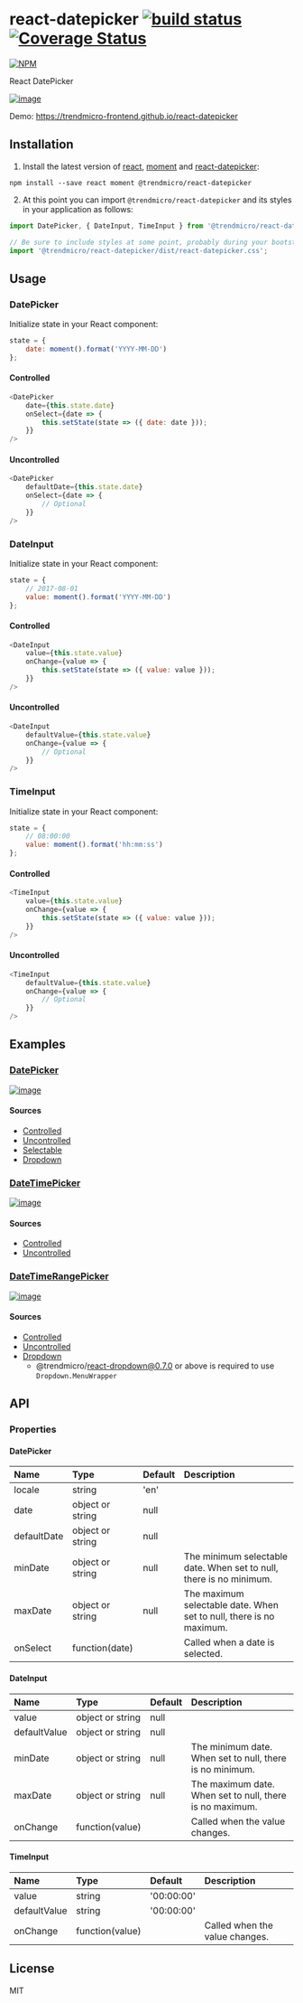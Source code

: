 # react-datepicker [![build status](https://travis-ci.org/trendmicro-frontend/react-datepicker.svg?branch=master)](https://travis-ci.org/trendmicro-frontend/react-datepicker) [![Coverage Status](https://coveralls.io/repos/github/trendmicro-frontend/react-datepicker/badge.svg?branch=master)](https://coveralls.io/github/trendmicro-frontend/react-datepicker?branch=master)

[![NPM](https://nodei.co/npm/@trendmicro/react-datepicker.png?downloads=true&stars=true)](https://nodei.co/npm/@trendmicro/react-datepicker/)

React DatePicker

[![image](https://user-images.githubusercontent.com/447801/29000301-239cd7d4-7a99-11e7-842d-59c70abe9ee1.png)](https://trendmicro-frontend.github.io/react-datepicker)

Demo: https://trendmicro-frontend.github.io/react-datepicker

## Installation

1. Install the latest version of [react](https://github.com/facebook/react), [moment](https://github.com/moment/moment) and [react-datepicker](https://github.com/trendmicro-frontend/react-datepicker):

  ```
  npm install --save react moment @trendmicro/react-datepicker
  ```

2. At this point you can import `@trendmicro/react-datepicker` and its styles in your application as follows:

  ```js
  import DatePicker, { DateInput, TimeInput } from '@trendmicro/react-datepicker';

  // Be sure to include styles at some point, probably during your bootstraping
  import '@trendmicro/react-datepicker/dist/react-datepicker.css';
  ```

## Usage

### DatePicker

Initialize state in your React component:
```js
state = {
    date: moment().format('YYYY-MM-DD')
};
```

#### Controlled

```js
<DatePicker
    date={this.state.date}
    onSelect={date => {
        this.setState(state => ({ date: date }));
    }}
/>
```

#### Uncontrolled

```js
<DatePicker
    defaultDate={this.state.date}
    onSelect={date => {
        // Optional
    }}
/>
```

### DateInput

Initialize state in your React component:
```js
state = {
    // 2017-08-01
    value: moment().format('YYYY-MM-DD')
};
```

#### Controlled

```js
<DateInput
    value={this.state.value}
    onChange={value => {
        this.setState(state => ({ value: value }));
    }}
/>
```

#### Uncontrolled

```js
<DateInput
    defaultValue={this.state.value}
    onChange={value => {
        // Optional
    }}
/>
```

### TimeInput

Initialize state in your React component:
```js
state = {
    // 08:00:00
    value: moment().format('hh:mm:ss')
};
```

#### Controlled

```js
<TimeInput
    value={this.state.value}
    onChange={value => {
        this.setState(state => ({ value: value }));
    }}
/>
```

#### Uncontrolled

```js
<TimeInput
    defaultValue={this.state.value}
    onChange={value => {
        // Optional
    }}
/>
```

## Examples

### [DatePicker](https://github.com/trendmicro-frontend/react-datepicker/tree/master/examples/DatePicker)

[![image](https://user-images.githubusercontent.com/447801/29000356-37ffdbd0-7a9a-11e7-96b2-66ba33c212d1.png)](https://trendmicro-frontend.github.io/react-datepicker)

#### Sources
* [Controlled](https://github.com/trendmicro-frontend/react-datepicker/tree/master/examples/DatePicker/Controlled.jsx)
* [Uncontrolled](https://github.com/trendmicro-frontend/react-datepicker/tree/master/examples/DatePicker/Uncontrolled.jsx)
* [Selectable](https://github.com/trendmicro-frontend/react-datepicker/tree/master/examples/DatePicker/Selectable.jsx)
* [Dropdown](https://github.com/trendmicro-frontend/react-datepicker/tree/master/examples/DatePicker/Dropdown.jsx)

### [DateTimePicker](https://github.com/trendmicro-frontend/react-datepicker/tree/master/examples/DateTimePicker)

[![image](https://user-images.githubusercontent.com/447801/29000301-239cd7d4-7a99-11e7-842d-59c70abe9ee1.png)](https://trendmicro-frontend.github.io/react-datepicker)

#### Sources
* [Controlled](https://github.com/trendmicro-frontend/react-datepicker/tree/master/examples/DateTimePicker/Controlled.jsx)
* [Uncontrolled](https://github.com/trendmicro-frontend/react-datepicker/tree/master/examples/DateTimePicker/Uncontrolled.jsx)

### [DateTimeRangePicker](https://github.com/trendmicro-frontend/react-datepicker/tree/master/examples/DateTimeRangePicker)

[![image](https://user-images.githubusercontent.com/447801/29000331-ec51c0f4-7a99-11e7-859f-381b3e336a8d.png)](https://trendmicro-frontend.github.io/react-datepicker)

#### Sources
* [Controlled](https://github.com/trendmicro-frontend/react-datepicker/tree/master/examples/DateTimeRangePicker/Controlled.jsx)
* [Uncontrolled](https://github.com/trendmicro-frontend/react-datepicker/tree/master/examples/DateTimeRangePicker/Uncontrolled.jsx)
* [Dropdown](https://github.com/trendmicro-frontend/react-datepicker/tree/master/examples/DateTimeRangePicker/Dropdown.jsx)
    - @trendmicro/react-dropdown@0.7.0 or above is required to use `Dropdown.MenuWrapper`

## API

### Properties

#### DatePicker

Name | Type | Default | Description
:--- | :--- | :------ | :----------
locale | string | 'en' |
date | object or string | null |
defaultDate | object or string | null |
minDate | object or string | null | The minimum selectable date. When set to null, there is no minimum.
maxDate | object or string | null | The maximum selectable date. When set to null, there is no maximum.
onSelect | function(date) | | Called when a date is selected.

#### DateInput

Name | Type | Default | Description
:--- | :--- | :------ | :----------
value | object or string | null |
defaultValue | object or string | null |
minDate | object or string | null | The minimum date. When set to null, there is no minimum.
maxDate | object or string | null | The maximum date. When set to null, there is no maximum.
onChange | function(value) | | Called when the value changes.

#### TimeInput

Name | Type | Default | Description
:--- | :--- | :------ | :----------
value | string | '00:00:00' |
defaultValue | string | '00:00:00' |
onChange | function(value) | | Called when the value changes.

## License

MIT
